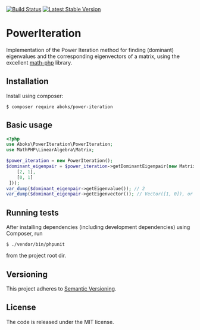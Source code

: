 [![Build Status](https://travis-ci.org/aboks/power-iteration.svg?branch=master)](https://travis-ci.org/aboks/power-iteration)
[![Latest Stable Version](https://poser.pugx.org/aboks/power-iteration/v/stable)](https://packagist.org/packages/aboks/power-iteration)

PowerIteration
==============
Implementation of the Power Iteration method for finding (dominant) eigenvalues and the corresponding eigenvectors of a matrix, using the excellent [math-php](https://github.com/markrogoyski/math-php) library.
 
Installation
------------
Install using composer:
```
$ composer require aboks/power-iteration
```

Basic usage
-----------
```php
<?php
use Aboks\PowerIteration\PowerIteration;
use MathPHP\LinearAlgebra\Matrix;

$power_iteration = new PowerIteration();
$dominant_eigenpair = $power_iteration->getDominantEigenpair(new Matrix([
    [2, 1],
    [0, 1]
 ]));
var_dump($dominant_eigenpair->getEigenvalue()); // 2
var_dump($dominant_eigenpair->getEigenvector()); // Vector([1, 0]), or a scalar multiple
```

Running tests
-------------
After installing dependencies (including development dependencies) using Composer, run
```
$ ./vendor/bin/phpunit
```
from the project root dir.

Versioning
----------
This project adheres to [Semantic Versioning](http://semver.org/).

License
-------
The code is released under the MIT license.
